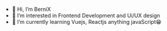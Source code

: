 - 👋 Hi, I’m BerniX
- 👀 I’m interested in Frontend Development and Ui/UX design
- 🌱 I’m currently learning Vuejs, Reactjs anything javaScript😁

